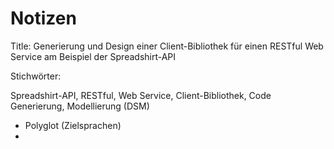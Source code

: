 # Notizen

Title: Generierung und Design einer Client-Bibliothek für einen RESTful Web Service am Beispiel der Spreadshirt-API

Stichwörter:

Spreadshirt-API, RESTful, Web Service, Client-Bibliothek, Code Generierung, Modellierung (DSM)

* Polyglot (Zielsprachen)
* 


